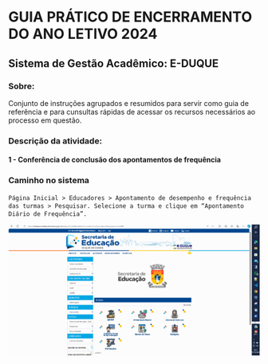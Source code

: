 
# GUIA  PRÁTICO DE ENCERRAMENTO DO ANO LETIVO 2024
## Sistema de Gestão Acadêmico: E-DUQUE

### Sobre:
Conjunto de instruções agrupados e resumidos para servir como guia de referência e para cunsultas rápidas de acessar os recursos necessários ao processo em questão.


### **Descrição da atividade:**
#### 1 - Conferência de conclusão dos apontamentos de frequência

### **Caminho no sistema**
~~~~
Página Inicial > Educadores > Apontamento de desempenho e frequência das turmas > Pesquisar. Selecione a turma e clique em “Apontamento Diário de Frequência”.
~~~~
![Caminho no sistema](img/rec001.gif)